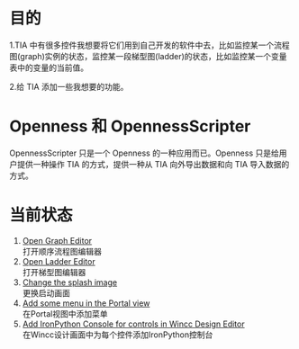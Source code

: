 # 目的
1.TIA 中有很多控件我想要将它们用到自己开发的软件中去，比如监控某一个流程图(graph)实例的状态，监控某一段梯型图(ladder)的状态，比如监控某一个变量表中的变量的当前值。

2.给 TIA 添加一些我想要的功能。

# Openness 和 OpennessScripter
OpennessScripter 只是一个 Openness 的一种应用而已。Openness 只是给用户提供一种操作 TIA 的方式，提供一种从 TIA 向外导出数据和向 TIA 导入数据的方式。 

# 当前状态
1. [Open Graph Editor](https://github.com/yanzixiang/YZX.TIA/wiki/Open-Graph-Editor)</br>
   打开顺序流程图编辑器
2. [Open Ladder Editor](https://github.com/yanzixiang/YZX.TIA/wiki/Open-Ladder-Editor)</br>
   打开梯型图编辑器
3. [Change the splash image](https://github.com/yanzixiang/YZX.TIA/wiki/Change-the-splash-image)</br>
   更换启动画面
4. [Add some menu in the Portal view](https://github.com/yanzixiang/YZX.TIA/wiki/Add-some-menu-in-the-Portal-view)</br>
  在Portal视图中添加菜单
5. [Add IronPython Console for controls in Wincc Design Editor](https://github.com/yanzixiang/YZX.TIA/wiki/Add-IronPython-Console-for-controls-in-Wincc-Design-Editor)</br>
  在Wincc设计画面中为每个控件添加IronPython控制台


